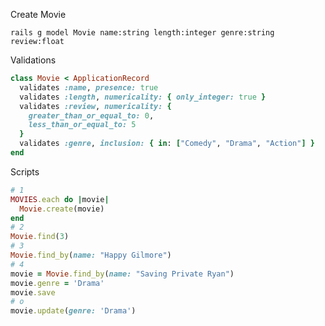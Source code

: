 Create Movie

`rails g model Movie name:string length:integer genre:string review:float`

Validations

```ruby
class Movie < ApplicationRecord
  validates :name, presence: true
  validates :length, numericality: { only_integer: true }
  validates :review, numericality: {
    greater_than_or_equal_to: 0,
    less_than_or_equal_to: 5
  }
  validates :genre, inclusion: { in: ["Comedy", "Drama", "Action"] }
end
```

Scripts
```ruby
# 1
MOVIES.each do |movie|
  Movie.create(movie)
end
# 2
Movie.find(3)
# 3
Movie.find_by(name: "Happy Gilmore")
# 4
movie = Movie.find_by(name: "Saving Private Ryan")
movie.genre = 'Drama'
movie.save
# o
movie.update(genre: 'Drama')
```
